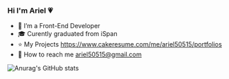 ### Hi I'm Ariel 💗
- 🌱 I’m a Front-End Developer
- 🎓 Curently graduated from iSpan
- ⭐️ My Projects https://www.cakeresume.com/me/ariel50515/portfolios
- 📩 How to reach me ariel50515@gmail.com

![Anurag's GitHub stats](https://github-readme-stats.vercel.app/apiariel50515=anuraghazra&show_icons=true&theme=radical)

<!--
**ariel50515/ariel50515** is a ✨ _special_ ✨ repository because its `README.md` (this file) appears on your GitHub profile.

Here are some ideas to get you started:

- 🌱 I’m a Front-End Developer
- 🎓 Curently graduated from iSpan
- 📩 How to reach me: ariel50515@gmail.com

-->
